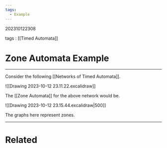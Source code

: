 ```yaml
---
tags:
  - Example
---
```


202310122308

tags : [[Timed Automata]]

#  Zone Automata Example
---
Consider the following [[Networks of Timed Automata]].

![[Drawing 2023-10-12 23.11.22.excalidraw]]

The [[Zone Automata]] for the above network would be.

![[Drawing 2023-10-12 23.15.44.excalidraw|500]]

The graphs here represent zones.

---
# Related
